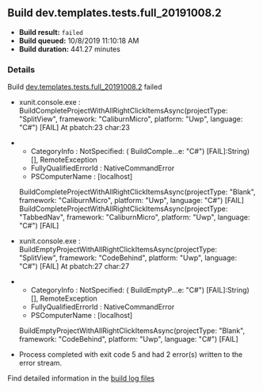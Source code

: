 ## Build dev.templates.tests.full_20191008.2
- **Build result:** `failed`
- **Build queued:** 10/8/2019 11:10:18 AM
- **Build duration:** 441.27 minutes
### Details
Build [dev.templates.tests.full_20191008.2](https://winappstudio.visualstudio.com/web/build.aspx?pcguid=a4ef43be-68ce-4195-a619-079b4d9834c2&builduri=vstfs%3a%2f%2f%2fBuild%2fBuild%2f31416) failed

+ xunit.console.exe :     BuildCompleteProjectWithAllRightClickItemsAsync(projectType: "SplitView", framework: 
"CaliburnMicro", platform: "Uwp", language: "C#") [FAIL]
At pbatch:23 char:23
+ 
    + CategoryInfo          : NotSpecified: (    BuildComple...e: "C#") [FAIL]:String) [], RemoteException
    + FullyQualifiedErrorId : NativeCommandError
    + PSComputerName        : [localhost]
 
    BuildCompleteProjectWithAllRightClickItemsAsync(projectType: "Blank", framework: "CaliburnMicro", platform: "Uwp", 
language: "C#") [FAIL]
    BuildCompleteProjectWithAllRightClickItemsAsync(projectType: "TabbedNav", framework: "CaliburnMicro", platform: 
"Uwp", language: "C#") [FAIL]

+ xunit.console.exe :     BuildEmptyProjectWithAllRightClickItemsAsync(projectType: "SplitView", framework: 
"CodeBehind", platform: "Uwp", language: "C#") [FAIL]
At pbatch:27 char:27
+ 
    + CategoryInfo          : NotSpecified: (    BuildEmptyP...e: "C#") [FAIL]:String) [], RemoteException
    + FullyQualifiedErrorId : NativeCommandError
    + PSComputerName        : [localhost]
 
    BuildEmptyProjectWithAllRightClickItemsAsync(projectType: "Blank", framework: "CodeBehind", platform: "Uwp", 
language: "C#") [FAIL]

+ Process completed with exit code 5 and had 2 error(s) written to the error stream.

Find detailed information in the [build log files]()
